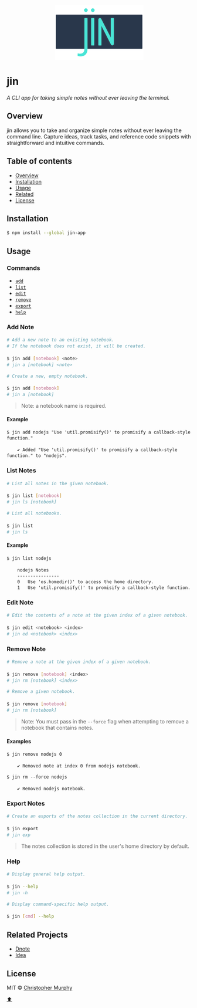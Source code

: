 <p align="center">
    <img src="https://github.com/Splode/jin/raw/master/.github/jin-icon--color.png" height="150"/>
</p>

# jin

*A CLI app for taking simple notes without ever leaving the terminal.*

<!-- ![jin screenshot](https://github.com/Splode/jin/raw/master/.github/jin-ss.png) -->

## Overview

jin allows you to take and organize simple notes without ever leaving the command line. Capture ideas, track tasks, and reference code snippets with straightforward and intuitive commands.

## Table of contents

* [Overview](#overview)
* [Installation](#installation)
* [Usage](#usage)
* [Related](#related-projects)
* [License](#license)

## Installation

```bash
$ npm install --global jin-app
```

## Usage

### Commands

* [`add`](#add-note)
* [`list`](#list-notes)
* [`edit`](#edit-note)
* [`remove`](#remove-note)
* [`export`](#export-notes)
* [`help`](#help)
<!-- * [`backup`](#backup) -->

### Add Note

```bash
# Add a new note to an existing notebook.
# If the notebook does not exist, it will be created.

$ jin add [notebook] <note>
# jin a [notebook] <note>
```

```bash
# Create a new, empty notebook.

$ jin add [notebook]
# jin a [notebook]
```

> Note: a notebook name is required.

#### Example

```console
$ jin add nodejs "Use 'util.promisify()' to promisify a callback-style function."

    ✔ Added "Use 'util.promisify()' to promisify a callback-style function." to "nodejs".
```

### List Notes

```bash
# List all notes in the given notebook.

$ jin list [notebook]
# jin ls [notebook]
```

```bash
# List all notebooks.

$ jin list
# jin ls
```

#### Example

```console
$ jin list nodejs

    nodejs Notes
    ----------------
    0   Use 'os.homedir()' to access the home directory.
    1   Use 'util.promisify()' to promisify a callback-style function.
```

### Edit Note

```bash
# Edit the contents of a note at the given index of a given notebook.

$ jin edit <notebook> <index>
# jin ed <notebook> <index>
```

### Remove Note

```bash
# Remove a note at the given index of a given notebook.

$ jin remove [notebook] <index>
# jin rm [notebook] <index>
```

```bash
# Remove a given notebook.

$ jin remove [notebook]
# jin rm [notebook]
```

> Note: You must pass in the `--force` flag when attempting to remove a notebook that contains notes.

#### Examples

```console
$ jin remove nodejs 0

    ✔ Removed note at index 0 from nodejs notebook.
```

```console
$ jin rm --force nodejs

    ✔ Removed nodejs notebook.
```

<!-- ### Backup -->

<!-- WIP -->

### Export Notes

```bash
# Create an exports of the notes collection in the current directory.

$ jin export
# jin exp
```

> The notes collection is stored in the user's home directory by default.

### Help

```bash
# Display general help output.

$ jin --help
# jin -h
```

```bash
# Display command-specific help output.

$ jin [cmd] --help
```

## Related Projects

* [Dnote](https://github.com/dnote-io/cli)
* [Idea](https://github.com/IonicaBizau/idea)

## License

MIT &copy; [Christopher Murphy](https://github.com/splode)

[⬆](#jin)
